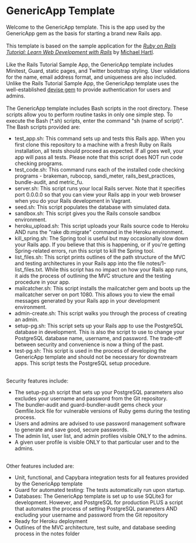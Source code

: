 # GenericApp Template

Welcome to the GenericApp template.  This is the app used by the GenericApp gem as the basis for starting a brand new Rails app.
<br><br>
This template is based on the sample application for the [*Ruby on Rails Tutorial: Learn Web Development with Rails*](http://www.railstutorial.org/) by [Michael Hartl](http://www.michaelhartl.com/).
<br><br>
Like the Rails Tutorial Sample App, the GenericApp template includes Minitest, Guard, static pages, and Twitter bootstrap styling.  User validations for the name, email address format,
and uniqueness are also included. Unlike the Rails Tutorial Sample App, the GenericApp template uses the well-established [devise gem](https://github.com/plataformatec/devise) to provide authentication for users and admins.
<br><br>
The GenericApp template includes Bash scripts in the root directory.  These scripts allow you to perform routine tasks in only one simple step.  To execute the Bash (*.sh) scripts, enter the command "sh (name of script)". The Bash scripts provided are:

*  test_app.sh: This command sets up and tests this Rails app.  When you first clone this repository to a machine with a fresh Ruby on Rails installation, all tests should proceed as expected.  If all goes well, your app will pass all tests.  Please note that this script does NOT run code checking programs.
*  test_code.sh: This command runs each of the installed code checking programs - brakeman, rubocop, sandi_meter, rails_best_practices, bundle-audit, and metric_fu.
*  server.sh: This script runs your local Rails server. Note that it specifies port 0.0.0.0 so that you can view your Rails app in your web browser when you do your Rails development in Vagrant.
*  seed.sh: This script populates the database with simulated data.
*  sandbox.sh: This script gives you the Rails console sandbox environment.
*  heroku_upload.sh: This script uploads your Rails source code to Heroku AND runs the "rake db:migrate" command in the Heroku environment.
*  kill_spring.sh: The Spring tool is useful but may occasionally slow down your Rails app. If you believe that this is happening, or if you're getting Spring-related errors, run this script to kill the Spring tool.
*  list_files.sh: This script prints outlines of the path structure of the MVC and testing architectures in your Rails app into the file notes/1-list_files.txt. While this script has no impact on how your Rails app runs, it aids the process of outlining the MVC structure and the testing procedure in your app.
*  mailcatcher.sh: This script installs the mailcatcher gem and boots up the mailcatcher server on port 1080.  This allows you to view the email messages generated by your Rails app in your development environment.
*  admin-create.sh: This script walks you through the process of creating an admin.
*  setup-pg.sh: This script sets up your Rails app to use the PostgreSQL database in development.  This is also the script to use to change your PostgreSQL database name, username, and password.  The trade-off between security and convenience is now a thing of the past.
*  test-pg.sh: This script is used in the process of developing the GenericApp template and should not be necessary for downstream apps.  This script tests the PostgreSQL setup procedure.

<br>
Security features include:

*  The setup-pg.sh script that sets up your PostgreSQL parameters also excludes your username and password from the Git repository.
*  The bundler-audit and guard-bundler-audit gems check your Gemfile.lock file for vulnerable versions of Ruby gems during the testing process.
*  Users and admins are advised to use password management software to generate and save good, secure passwords.
*  The admin list, user list, and admin profiles visible ONLY to the admins.
*  A given user profile is visible ONLY to that particular user and to the admins.

<br>
Other features included are:

*  Unit, functional, and Capybara integration tests for all features provided by the GenericApp template
*  Guard for automated testing: The tests automatically run upon startup.
*  Databases: The GenericApp template is set up to use SQLite3 for development.  However,  and PostgreSQL for production PLUS a script that automates the process of setting PostgreSQL parameters AND excluding your username and password from the Git repository 
*  Ready for Heroku deployment
*  Outlines of the MVC architecture, test suite, and database seeding process in the notes folder
